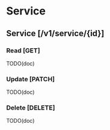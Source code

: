# Service

## Service [/v1/service/{id}]

### Read [GET]

TODO(doc)

### Update [PATCH]

TODO(doc)

### Delete [DELETE]

TODO(doc)
